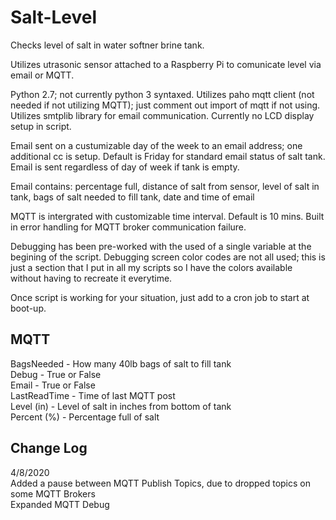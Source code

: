 # Salt-Level
Checks level of salt in water softner brine tank.

Utilizes utrasonic sensor attached to a Raspberry Pi to comunicate level via email or MQTT.

Python 2.7; not currently python 3 syntaxed.
Utilizes paho mqtt client (not needed if not utilizing MQTT); just comment out import of mqtt if not using.
Utilizes smtplib library for email communication.
Currently no LCD display setup in script.

Email sent on a custumizable day of the week to an email address; one additional cc is setup.
Default is Friday for standard email status of salt tank.
Email is sent regardless of day of week if tank is empty.

Email contains: percentage full, distance of salt from sensor, level of salt in tank, bags of salt needed to fill tank, date and time of email

MQTT is intergrated with customizable time interval.  Default is 10 mins.
Built in error handling for MQTT broker communication failure.

Debugging has been pre-worked with the used of a single variable at the begining of the script.
Debugging screen color codes are not all used; this is just a section that I put in all my scripts so I have the colors available without having to recreate it everytime.

Once script is working for your situation, just add to a cron job to start at boot-up.

## MQTT
BagsNeeded - How many 40lb bags of salt to fill tank  
Debug - True or False  
Email - True or False  
LastReadTime - Time of last MQTT post  
Level (in) - Level of salt in inches from bottom of tank  
Percent (%) - Percentage full of salt

## Change Log
4/8/2020  
Added a pause between MQTT Publish Topics, due to dropped topics on some MQTT Brokers  
Expanded MQTT Debug  
